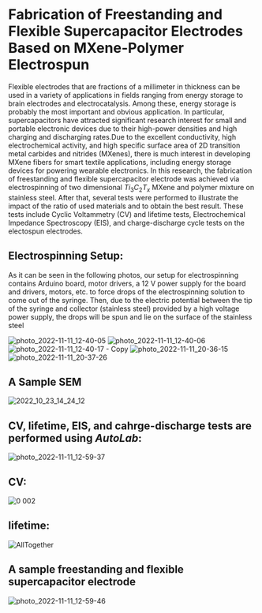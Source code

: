 # Fabrication of Freestanding and Flexible Supercapacitor Electrodes Based on MXene-Polymer Electrospun

Flexible electrodes that are fractions of a millimeter in thickness can be used in a variety of applications in fields ranging from energy storage to brain electrodes and electrocatalysis. Among these, energy storage is probably the most important and obvious application. In particular, supercapacitors have attracted significant research interest for small and portable electronic devices due to their high-power densities and high charging and discharging rates.Due to the excellent conductivity, high electrochemical activity, and high specific surface area of 2D transition metal carbides and nitrides (MXenes), there is much interest in developing MXene fibers for smart textile applications, including energy storage devices for powering wearable electronics. In this research, the fabrication of freestanding and flexible supercapacitor electrode was achieved via electrospinning of two dimensional $Ti_3C_2T_x$ MXene and polymer mixture on stainless steel. After that, several tests were performed to illustrate the impact of the ratio of used materials and to obtain the best result. These tests include Cyclic Voltammetry (CV) and lifetime tests, Electrochemical Impedance Spectroscopy (EIS), and charge-discharge cycle tests on the electospun electrodes.




## Electrospinning Setup:

As it can be seen in the following photos, our setup for electrospinning contains Arduino board, motor drivers, a 12 V power supply for the board and drivers, motors, etc. to force drops of the electrospinning solution to come out of the syringe. Then, due to the electric potential between the tip of the syringe and collector (stainless steel) provided by a high voltage power supply, the drops will be spun and lie on the surface of the stainless steel

![photo_2022-11-11_12-40-05](https://user-images.githubusercontent.com/117934226/201306457-9b4e391a-a974-4c5d-8f54-f09720922d42.jpg)
![photo_2022-11-11_12-40-06](https://user-images.githubusercontent.com/117934226/201306467-453a74c4-55e7-4a57-8c19-76f9498650b7.jpg)
![photo_2022-11-11_12-40-17 - Copy](https://user-images.githubusercontent.com/117934226/201306860-35a5950f-8da8-47ab-a326-848b85c66f24.jpg)
![photo_2022-11-11_20-36-15](https://user-images.githubusercontent.com/117934226/201392799-39826158-c3ec-4754-b2fc-6f7db23522e7.jpg)
![photo_2022-11-11_20-37-26](https://user-images.githubusercontent.com/117934226/201392820-10fbb42c-c543-4ee0-ae6c-0a1c2a69966d.jpg)


## A Sample SEM

![2022_10_23_14_24_12](https://user-images.githubusercontent.com/117934226/201312395-d725e3f2-b420-4fe0-8efb-fde4d06b6a68.png)

## CV, lifetime, EIS, and cahrge-discharge tests are performed using *AutoLab*:

![photo_2022-11-11_12-59-37](https://user-images.githubusercontent.com/117934226/201310964-36e90969-8945-43ce-b78d-968f497928a2.jpg)

## CV:

![0 002](https://user-images.githubusercontent.com/117934226/201313881-abdf5b24-72bf-4351-828d-7e085f4d347d.png)

## lifetime:

![AllTogether](https://user-images.githubusercontent.com/117934226/201314218-1764dbb5-a2da-4246-a063-8c75bf4509e4.png)


## A sample freestanding and flexible supercapacitor electrode
![photo_2022-11-11_12-59-46](https://user-images.githubusercontent.com/117934226/201312314-ba132cd9-78cd-4800-973c-b29898fc7a6c.jpg)

